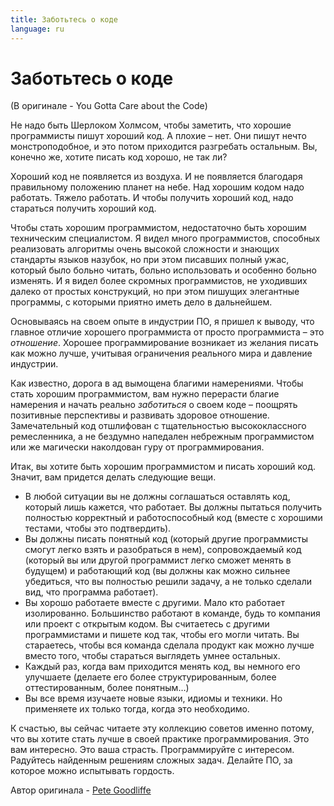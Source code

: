 ```yaml
---
title: Заботьтесь о коде
language: ru
---
```


# Заботьтесь о коде
(В оригинале - You Gotta Care about the Code)

Не надо быть Шерлоком Холмсом, чтобы заметить, что хорошие программисты пишут хороший код. А плохие – нет. Они пишут нечто монстроподобное, и это потом приходится разгребать остальным. Вы, конечно же, хотите писать код хорошо, не так ли?

Хороший код не появляется из воздуха. И не появляется благодаря правильному положению планет на небе. Над хорошим кодом надо работать. Тяжело работать. И чтобы получить хороший код, надо стараться получить хороший код.

Чтобы стать хорошим программистом, недостаточно быть хорошим техническим специалистом. Я видел много программистов, способных реализовать алгоритмы очень высокой сложности и знающих стандарты языков назубок, но при этом писавших полный ужас, который было больно читать, больно использовать и особенно больно изменять. И я видел более скромных программистов, не уходивших далеко от простых конструкций, но при этом пишущих элегантные программы, с которыми приятно иметь дело в дальнейшем.

Основываясь на своем опыте в индустрии ПО, я пришел к выводу, что главное отличие хорошего программиста от просто программиста – это *отношение*. Хорошее программирование возникает из желания писать как можно лучше, учитывая ограничения реального мира и давление индустрии.

Как известно, дорога в ад вымощена благими намерениями. Чтобы стать хорошим программистом, вам нужно перерасти благие намерения и начать реально *заботиться* о своем коде – поощрять позитивные перспективы и развивать здоровое отношение. Замечательный код отшлифован с тщательностью высококлассного ремесленника, а не бездумно напедален небрежным программистом или же магически наколдован гуру от программирования.

Итак, вы хотите быть хорошим программистом и писать хороший код. Значит, вам придется делать следующие вещи.

- В любой ситуации вы не должны соглашаться оставлять код, который лишь кажется, что работает. Вы должны пытаться получить полностью корректный и работоспособный код (вместе с хорошими тестами, чтобы это подтвердить).
- Вы должны писать понятный код (который другие программисты смогут легко взять и разобраться в нем), сопровождаемый код (который вы или другой программист легко сможет менять в будущем) и работающий код (вы должны как можно сильнее убедиться, что вы полностью решили задачу, а не только сделали вид, что программа работает).
- Вы хорошо работаете вместе с другими. Мало кто работает изолированно. Большинство работают в команде, будь то компания или проект с открытым кодом. Вы считаетесь с другими программистами и пишете код так, чтобы его могли читать. Вы стараетесь, чтобы вся команда сделала продукт как можно лучше вместо того, чтобы стараться выглядеть умнее остальных.
- Каждый раз, когда вам приходится менять код, вы немного его улучшаете (делаете его более структурированным, более оттестированным, более понятным…)
- Вы все время изучаете новые языки, идиомы и техники. Но применяете их только тогда, когда это необходимо.

К счастью, вы сейчас читаете эту коллекцию советов именно потому, что вы хотите стать лучше в своей практике программирования. Это вам интересно. Это ваша страсть. Программируйте с интересом. Радуйтесь найденным решениям сложных задач. Делайте ПО, за которое можно испытывать гордость.

Автор оригинала - [Pete Goodliffe](http://programmer.97things.oreilly.com/wiki/index.php/Pete_Goodliffe)